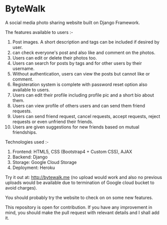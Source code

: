 # ByteWalk
A social media photo sharing website built on Django Framework.

The features available to users :-
1) Post images.  A short description and tags can be included if desired by user.
2) can check everyone's post and also like and comment on the photos.
3) Users can edit or delete their photos too.
4) Users can search for posts by tags and for other users by their username.
5) Without authentication, users can view the posts but cannot like or comment.
6) Registeration system is complete with password reset option also available to users.
7) Users can edit their profile including profile pic and a short bio about them.
8) Users can view profile of others users and can send them friend requests.
9) Users can send friend request, cancel requests, accept requests, reject requests or even unfriend their friends.
10) Users are given suggestions for new friends based on mutual friendships.

Technologies used :-
1) Frontend: HTML5, CSS (Bootstrap4 + Custom CSS), AJAX
2) Backend: Django
3) Storage: Google Cloud Storage
4) Deployment: Heroku

Try it out at: http://bytewalk.me (no upload would work and also no previous uploads would be available due to termination of Google cloud bucket to avoid charges).

You should probably try the website to check on on some new features.

This repository is open for contribution. If you have any improvement in mind, you should make the pull request with relevant details and I shall add it.
